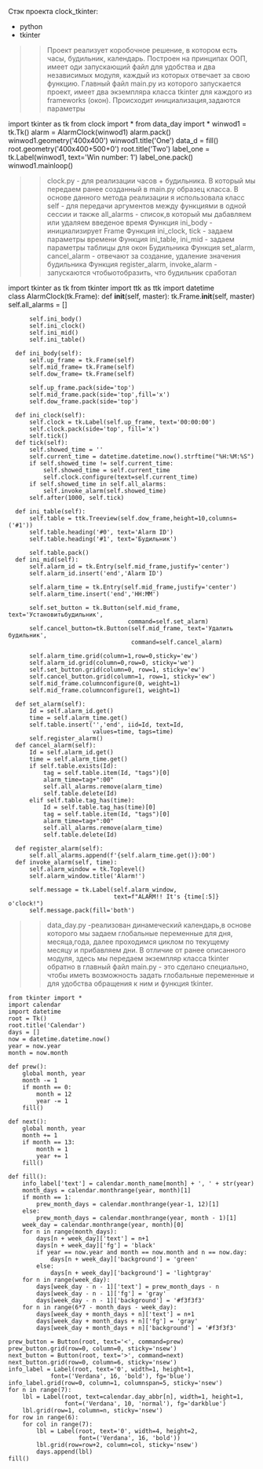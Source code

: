 Стэк проекта clock_tkinter:
  - python
  - tkinter
>> Проект реализует коробочное решение, в котором есть часы, будильник, календарь.
>> Построен на принципах ООП, имеет оди запускающий файл для удобства и два независимых модуля, каждый из которых отвечает за свою функцию.
>> Главный файл main.py из которого запускается проект, имеет два экземпляра класса tkinter для каждого из frameworks (окон). Происходит инициализация,задаются параметры

  import tkinter as tk
  from clock import *
  from data_day import *
  winwod1 = tk.Tk()
  alarm = AlarmClock(winwod1)
  alarm.pack()
  winwod1.geometry('400x400')
  winwod1.title('One')
  data_d = fill()
  root.geometry('400x400+500+0')
  root.title('Two')
  label_one = tk.Label(winwod1, text='Win number: 1')
  label_one.pack()
  winwod1.mainloop()
  
 >> clock.py - для реализации часов + будильника. В который мы передаем ранее созданный в main.py образец класса.
    В основе данного метода реализации я использовала класс self - для передачи аргументов между функциями в одной сессии и также all_alarms - список,в который мы 
      дабавляем или удаляем введеное время
  Функция ini_body - инициализирует Frame 
  Функция ini_clock, tick - задаем параметры времени
  Функция ini_table, ini_mid - задаем параметры таблицы для окон Будильника
  Функция set_alarm, cancel_alarm - отвечают за создание, удаление значения будильника
  Функция register_alarm, invoke_alarm - запускаются чтобыотобразить, что будильник сработал
  
  
  
  import tkinter as tk
  from tkinter import ttk as ttk
  import datetime     
  class AlarmClock(tk.Frame):
      def __init__(self, master):
          tk.Frame.__init__(self, master)
          self.all_alarms = []

          self.ini_body()
          self.ini_clock()
          self.ini_mid()
          self.ini_table()

      def ini_body(self):
          self.up_frame = tk.Frame(self)
          self.mid_frame= tk.Frame(self)
          self.dow_frame= tk.Frame(self)

          self.up_frame.pack(side='top')
          self.mid_frame.pack(side='top',fill='x')
          self.dow_frame.pack(side='top')

      def ini_clock(self):
          self.clock = tk.Label(self.up_frame, text='00:00:00')
          self.clock.pack(side='top', fill='x')
          self.tick()
      def tick(self):
          self.showed_time = ''
          self.current_time = datetime.datetime.now().strftime("%H:%M:%S")
          if self.showed_time != self.current_time:
              self.showed_time = self.current_time
              self.clock.configure(text=self.current_time)
          if self.showed_time in self.all_alarms:
              self.invoke_alarm(self.showed_time)
          self.after(1000, self.tick)

      def ini_table(self):
          self.table = ttk.Treeview(self.dow_frame,height=10,columns=('#1'))
          self.table.heading('#0', text='Alarm ID')
          self.table.heading('#1', text='Будильник')

          self.table.pack()
      def ini_mid(self):
          self.alarm_id = tk.Entry(self.mid_frame,justify='center')
          self.alarm_id.insert('end','Alarm ID')

          self.alarm_time = tk.Entry(self.mid_frame,justify='center')
          self.alarm_time.insert('end','HH:MM')

          self.set_button = tk.Button(self.mid_frame, text='Установитьбудильник',
                                      command=self.set_alarm)
          self.cancel_button=tk.Button(self.mid_frame, text='Удалить будильник',
                                       command=self.cancel_alarm)

          self.alarm_time.grid(column=1,row=0,sticky='ew')
          self.alarm_id.grid(column=0,row=0, sticky='we')
          self.set_button.grid(column=0, row=1, sticky='ew')
          self.cancel_button.grid(column=1, row=1, sticky='ew')
          self.mid_frame.columnconfigure(0, weight=1)
          self.mid_frame.columnconfigure(1, weight=1)

      def set_alarm(self):
          Id = self.alarm_id.get()
          time = self.alarm_time.get()
          self.table.insert('','end', iid=Id, text=Id,
                            values=time, tags=time)
          self.register_alarm()
      def cancel_alarm(self):
          Id = self.alarm_id.get()
          time = self.alarm_time.get()
          if self.table.exists(Id):
              tag = self.table.item(Id, "tags")[0]
              alarm_time=tag+":00"
              self.all_alarms.remove(alarm_time)
              self.table.delete(Id)
          elif self.table.tag_has(time):
              Id = self.table.tag_has(time)[0]
              tag = self.table.item(Id, "tags")[0]
              alarm_time=tag+":00"
              self.all_alarms.remove(alarm_time)
              self.table.delete(Id)

      def register_alarm(self):
          self.all_alarms.append(f'{self.alarm_time.get()}:00')
      def invoke_alarm(self, time):
          self.alarm_window = tk.Toplevel()
          self.alarm_window.title('Alarm!')

          self.message = tk.Label(self.alarm_window,
                                  text=f"ALARM!! It's {time[:5]} o'clock!")
          self.message.pack(fill='both')


  >> data_day.py -реализован динамеческий календарь,в основе которого мы задаем глобальные переменные для дня, месяца,года, далее проходимся циклом по текущему 
      месяцу и прибавляем дни. В отличие от ранее описанного модуля, здесь мы передаем экземпляр класса tkinter обратно в главный файл main.py - это сделано 
      специально, чтобы иметь возможность задать глобальные переменные и для удобства обращения к ним и функция tkinter.
      
    from tkinter import *
    import calendar
    import datetime
    root = Tk()
    root.title('Calendar')
    days = []
    now = datetime.datetime.now()
    year = now.year
    month = now.month

    def prew():
        global month, year
        month -= 1
        if month == 0:
            month = 12
            year -= 1
        fill()

    def next():
        global month, year
        month += 1
        if month == 13:
            month = 1
            year += 1
        fill()

    def fill():
        info_label['text'] = calendar.month_name[month] + ', ' + str(year)
        month_days = calendar.monthrange(year, month)[1]
        if month == 1:
            prew_month_days = calendar.monthrange(year-1, 12)[1]
        else:
            prew_month_days = calendar.monthrange(year, month - 1)[1]
        week_day = calendar.monthrange(year, month)[0]
        for n in range(month_days):
            days[n + week_day]['text'] = n+1
            days[n + week_day]['fg'] = 'black'
            if year == now.year and month == now.month and n == now.day:
                days[n + week_day]['background'] = 'green'
            else:
                days[n + week_day]['background'] = 'lightgray'
        for n in range(week_day):
            days[week_day - n - 1]['text'] = prew_month_days - n
            days[week_day - n - 1]['fg'] = 'gray'
            days[week_day - n - 1]['background'] = '#f3f3f3'
        for n in range(6*7 - month_days - week_day):
            days[week_day + month_days + n]['text'] = n+1
            days[week_day + month_days + n]['fg'] = 'gray'
            days[week_day + month_days + n]['background'] = '#f3f3f3'

    prew_button = Button(root, text='<', command=prew)
    prew_button.grid(row=0, column=0, sticky='nsew')
    next_button = Button(root, text='>', command=next)
    next_button.grid(row=0, column=6, sticky='nsew')
    info_label = Label(root, text='0', width=1, height=1, 
                font=('Verdana', 16, 'bold'), fg='blue')
    info_label.grid(row=0, column=1, columnspan=5, sticky='nsew')
    for n in range(7):
        lbl = Label(root, text=calendar.day_abbr[n], width=1, height=1, 
                    font=('Verdana', 10, 'normal'), fg='darkblue')
        lbl.grid(row=1, column=n, sticky='nsew')
    for row in range(6):
        for col in range(7):
            lbl = Label(root, text='0', width=4, height=2, 
                        font=('Verdana', 16, 'bold'))
            lbl.grid(row=row+2, column=col, sticky='nsew')
            days.append(lbl)
    fill()
